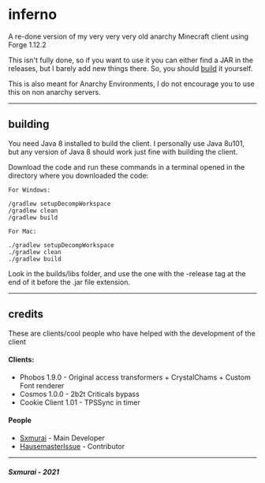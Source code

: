 # inferno

A re-done version of my very very very old anarchy Minecraft client using Forge 1.12.2

This isn't fully done, so if you want to use it you can either find a JAR in the releases, but I barely add new things there. So, you should [build](#building) it yourself.

This is also meant for Anarchy Environments, I do not encourage you to use this on non anarchy servers.

---

## building

You need Java 8 installed to build the client. I personally use Java 8u101, but any version of Java 8 should work just fine with building the client.

Download the code and run these commands in a terminal opened in the directory where you downloaded the code:

```
For Windows:

/gradlew setupDecompWorkspace
/gradlew clean
/gradlew build

For Mac:

./gradlew setupDecompWorkspace
./gradlew clean
./gradlew build
```

Look in the builds/libs folder, and use the one with the -release tag at the end of it before the .jar file extension.

---

## credits

These are clients/cool people who have helped with the development of the client

#### Clients:
- Phobos 1.9.0 - Original access transformers + CrystalChams + Custom Font renderer
- Cosmos 1.0.0 - 2b2t Criticals bypass
- Cookie Client 1.01 - TPSSync in timer

#### People
- [Sxmurai](https://github.com/Sxmurai) - Main Developer
- [HausemasterIssue](https://github.com/HausemasterIssue) - Contributor

---

<h5>Sxmurai - 2021</h5>

